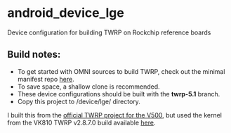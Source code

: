 # android_device_lge
Device configuration for building TWRP on Rockchip reference boards 

## Build notes:
- To get started with OMNI sources to build TWRP, check out the minimal manifest repo [here](https://github.com/minimal-manifest-twrp/platform_manifest_twrp_omni).
- To save space, a shallow clone is recommended.
- These device configurations should be built with the **twrp-5.1** branch.
- Copy this project to /device/lge/ directory.

I built this from the [official TWRP project for the V500](https://github.com/TeamWin/android_device_lge_v500), but used the kernel from the VK810 TWRP v2.8.7.0 build available [here](https://forum.xda-developers.com/lg-g-pad-83/orig-development/recovery-twrp-2-8-7-0-t3150812).
